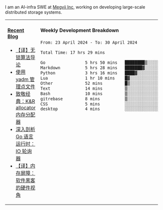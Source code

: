 I am an AI-infra SWE at [Megvii Inc](https://en.megvii.com/), working on developing large-scale distributed storage systems.

<table width="960px">
<tr>
<td valign="top" width="50%">

#### <a href="https://www.kongjun18.me" target="_blank">Recent Blog</a>

<!-- BLOG-POST-LIST:START -->
- [【译】无锁算法导论](https://kongjun18.github.io/posts/2023/07/14/)
- [使用 yadm 管理点文件](https://kongjun18.github.io/posts/2023/04/07/)
- [致敬经典：K&amp;R allocator 内存分配器](https://kongjun18.github.io/posts/2022/12/12/)
- [深入剖析 Go 语言运行时：IO 轮询器](https://kongjun18.github.io/posts/2022/11/21/)
- [【译】内存屏障：软件黑客的硬件视角](https://kongjun18.github.io/posts/2022/11/03/)
<!-- BLOG-POST-LIST:END -->

</td>
<td valign="top" width="50%">

#### Weekly Development Breakdown

<!--START_SECTION:waka-->

```txt
From: 23 April 2024 - To: 30 April 2024

Total Time: 17 hrs 29 mins

Go                5 hrs 50 mins   ████████▒░░░░░░░░░░░░░░░░   33.36 %
Markdown          5 hrs 28 mins   ███████▓░░░░░░░░░░░░░░░░░   31.31 %
Python            3 hrs 16 mins   ████▓░░░░░░░░░░░░░░░░░░░░   18.73 %
Lua               1 hr 10 mins    █▓░░░░░░░░░░░░░░░░░░░░░░░   06.73 %
Other             52 mins         █▒░░░░░░░░░░░░░░░░░░░░░░░   04.98 %
Text              14 mins         ▒░░░░░░░░░░░░░░░░░░░░░░░░   01.37 %
Bash              10 mins         ▒░░░░░░░░░░░░░░░░░░░░░░░░   01.04 %
gitrebase         8 mins          ▒░░░░░░░░░░░░░░░░░░░░░░░░   00.80 %
CSS               5 mins          ░░░░░░░░░░░░░░░░░░░░░░░░░   00.52 %
desktop           4 mins          ░░░░░░░░░░░░░░░░░░░░░░░░░   00.44 %
```

<!--END_SECTION:waka-->
</td>
</tr>

</table>
